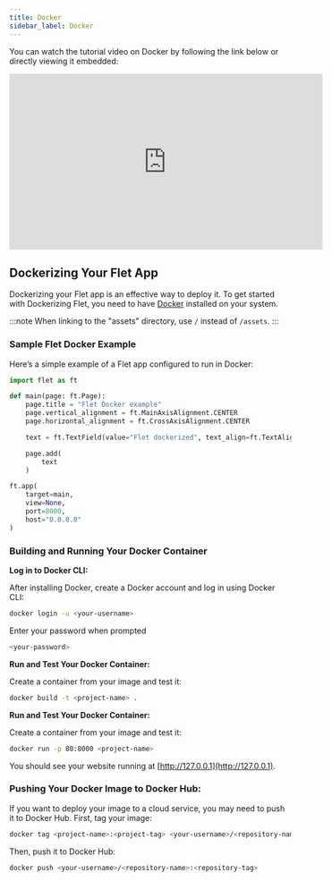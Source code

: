 ```yaml
---
title: Docker
sidebar_label: Docker
---
```


You can watch the tutorial video on Docker by following the link below or directly viewing it embedded:

<iframe width="560" height="315" src="https://www.youtube.com/embed/8UY9sisKz1Q" frameborder="0" allowfullscreen></iframe>

## Dockerizing Your Flet App

Dockerizing your Flet app is an effective way to deploy it. To get started with Dockerizing Flet, you need to have [Docker](https://www.docker.com/) installed on your system.

:::note
When linking to the "assets" directory, use `/` instead of `/assets`.
:::

### Sample Flet Docker Example

Here’s a simple example of a Flet app configured to run in Docker:

```python title="main.py"
import flet as ft

def main(page: ft.Page):
    page.title = "Flet Docker example"
    page.vertical_alignment = ft.MainAxisAlignment.CENTER
    page.horizontal_alignment = ft.CrossAxisAlignment.CENTER

    text = ft.TextField(value="Flet dockerized", text_align=ft.TextAlign.CENTER, text_size=60)

    page.add(
        text
    )

ft.app(
    target=main,
    view=None,
    port=8000,
    host="0.0.0.0"
)
```

### Building and Running Your Docker Container

**Log in to Docker CLI:**

After installing Docker, create a Docker account and log in using Docker CLI:

```bash
docker login -u <your-username>
```

Enter your password when prompted

```bash
<your-password>
```

**Run and Test Your Docker Container:**

Create a container from your image and test it:

```bash
docker build -t <project-name> .
```

**Run and Test Your Docker Container:**

Create a container from your image and test it:

```bash
docker run -p 80:8000 <project-name>
```

You should see your website running at [http://127.0.0.1](http://127.0.0.1).

### Pushing Your Docker Image to Docker Hub:

If you want to deploy your image to a cloud service, you may need to push it to Docker Hub. First, tag your image:

```bash
docker tag <project-name>:<project-tag> <your-username>/<repository-name>:<repository-tag>
```

Then, push it to Docker Hub:

```bash
docker push <your-username>/<repository-name>:<repository-tag>
```
